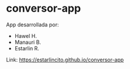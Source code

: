 # conversor-app
App desarrollada por:

- Hawel H.
- Manauri B.
- Estarlin R.

Link: https://estarlincito.github.io/conversor-app



